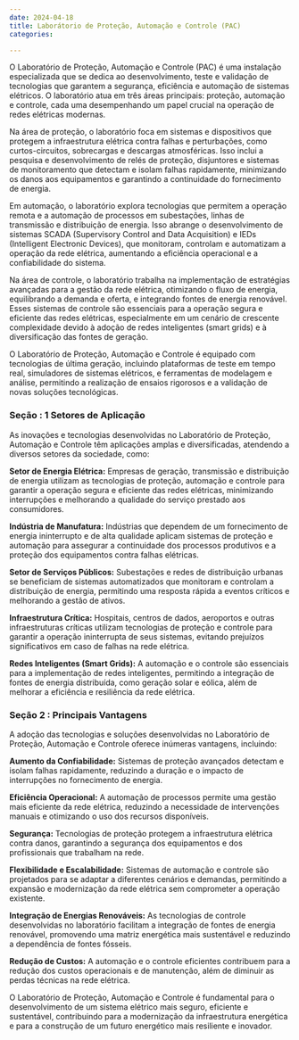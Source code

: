 ```yaml
---
date: 2024-04-18
title: Laborátorio de Proteção, Automação e Controle (PAC)
categories:

---
```



O Laboratório de Proteção, Automação e Controle (PAC) é uma instalação especializada que se dedica ao desenvolvimento, teste e validação de tecnologias que garantem a segurança, eficiência e automação de sistemas elétricos. O laboratório atua em três áreas principais: proteção, automação e controle, cada uma desempenhando um papel crucial na operação de redes elétricas modernas.

Na área de proteção, o laboratório foca em sistemas e dispositivos que protegem a infraestrutura elétrica contra falhas e perturbações, como curtos-circuitos, sobrecargas e descargas atmosféricas. Isso inclui a pesquisa e desenvolvimento de relés de proteção, disjuntores e sistemas de monitoramento que detectam e isolam falhas rapidamente, minimizando os danos aos equipamentos e garantindo a continuidade do fornecimento de energia.

Em automação, o laboratório explora tecnologias que permitem a operação remota e a automação de processos em subestações, linhas de transmissão e distribuição de energia. Isso abrange o desenvolvimento de sistemas SCADA (Supervisory Control and Data Acquisition) e IEDs (Intelligent Electronic Devices), que monitoram, controlam e automatizam a operação da rede elétrica, aumentando a eficiência operacional e a confiabilidade do sistema.

Na área de controle, o laboratório trabalha na implementação de estratégias avançadas para a gestão da rede elétrica, otimizando o fluxo de energia, equilibrando a demanda e oferta, e integrando fontes de energia renovável. Esses sistemas de controle são essenciais para a operação segura e eficiente das redes elétricas, especialmente em um cenário de crescente complexidade devido à adoção de redes inteligentes (smart grids) e à diversificação das fontes de geração.

O Laboratório de Proteção, Automação e Controle é equipado com tecnologias de última geração, incluindo plataformas de teste em tempo real, simuladores de sistemas elétricos, e ferramentas de modelagem e análise, permitindo a realização de ensaios rigorosos e a validação de novas soluções tecnológicas.

### Seção : 1 Setores de Aplicação

As inovações e tecnologias desenvolvidas no Laboratório de Proteção, Automação e Controle têm aplicações amplas e diversificadas, atendendo a diversos setores da sociedade, como:

**Setor de Energia Elétrica:** Empresas de geração, transmissão e distribuição de energia utilizam as tecnologias de proteção, automação e controle para garantir a operação segura e eficiente das redes elétricas, minimizando interrupções e melhorando a qualidade do serviço prestado aos consumidores.

**Indústria de Manufatura:** Indústrias que dependem de um fornecimento de energia ininterrupto e de alta qualidade aplicam sistemas de proteção e automação para assegurar a continuidade dos processos produtivos e a proteção dos equipamentos contra falhas elétricas.

**Setor de Serviços Públicos:** Subestações e redes de distribuição urbanas se beneficiam de sistemas automatizados que monitoram e controlam a distribuição de energia, permitindo uma resposta rápida a eventos críticos e melhorando a gestão de ativos.

**Infraestrutura Crítica:** Hospitais, centros de dados, aeroportos e outras infraestruturas críticas utilizam tecnologias de proteção e controle para garantir a operação ininterrupta de seus sistemas, evitando prejuízos significativos em caso de falhas na rede elétrica.

**Redes Inteligentes (Smart Grids):** A automação e o controle são essenciais para a implementação de redes inteligentes, permitindo a integração de fontes de energia distribuída, como geração solar e eólica, além de melhorar a eficiência e resiliência da rede elétrica.

### Seção 2 : Principais Vantagens

A adoção das tecnologias e soluções desenvolvidas no Laboratório de Proteção, Automação e Controle oferece inúmeras vantagens, incluindo:

**Aumento da Confiabilidade:** Sistemas de proteção avançados detectam e isolam falhas rapidamente, reduzindo a duração e o impacto de interrupções no fornecimento de energia.

**Eficiência Operacional:** A automação de processos permite uma gestão mais eficiente da rede elétrica, reduzindo a necessidade de intervenções manuais e otimizando o uso dos recursos disponíveis.

**Segurança:** Tecnologias de proteção protegem a infraestrutura elétrica contra danos, garantindo a segurança dos equipamentos e dos profissionais que trabalham na rede.

**Flexibilidade e Escalabilidade:** Sistemas de automação e controle são projetados para se adaptar a diferentes cenários e demandas, permitindo a expansão e modernização da rede elétrica sem comprometer a operação existente.

**Integração de Energias Renováveis:** As tecnologias de controle desenvolvidas no laboratório facilitam a integração de fontes de energia renovável, promovendo uma matriz energética mais sustentável e reduzindo a dependência de fontes fósseis.

**Redução de Custos:** A automação e o controle eficientes contribuem para a redução dos custos operacionais e de manutenção, além de diminuir as perdas técnicas na rede elétrica.

O Laboratório de Proteção, Automação e Controle é fundamental para o desenvolvimento de um sistema elétrico mais seguro, eficiente e sustentável, contribuindo para a modernização da infraestrutura energética e para a construção de um futuro energético mais resiliente e inovador.
